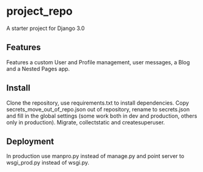 # project_repo
A starter project for Django 3.0
## Features
Features a custom User and Profile management, user messages, a Blog and a Nested Pages app.
## Install
Clone the repository, use requirements.txt to install dependencies. Copy secrets_move_out_of_repo.json out of repository, rename to secrets.json and fill in the global settings (some work both in dev and production, others only in production).
Migrate, collectstatic and createsuperuser.
## Deployment
In production use manpro.py instead of manage.py and point server to wsgi_prod.py instead of wsgi.py.
